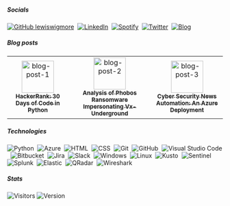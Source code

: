 
<!-- ![Security-GIF](https://media.giphy.com/media/v1.Y2lkPTc5MGI3NjExM213NDB6d3l0bG9ya2I4bWNndnR4MGVycmphbjJjb3huaWNtMTlyaCZlcD12MV9pbnRlcm5hbF9naWZfYnlfaWQmY3Q9Zw/tlGD7PDy1w8fK/giphy.gif)  -->
##### Socials
[![GitHub lewiswigmore](https://img.shields.io/badge/Github-12100E?style=for-the-badge&logo=github&logoColor=white)](https://github.com/lewiswigmore)&nbsp;
[![LinkedIn](https://img.shields.io/badge/LinkedIn-0077B5?style=for-the-badge&logo=linkedin&logoColor=white)](https://uk.linkedin.com/in/lewiswigmore)&nbsp;
[![Spotify](https://img.shields.io/badge/Spotify-%231ED760.svg?&style=for-the-badge&logo=spotify&logoColor=white)](https://open.spotify.com/user/wiggyboyo?si=c7026891c8b84fd8)&nbsp;
[![Twitter](https://img.shields.io/badge/Twitter-1DA1F2?style=for-the-badge&logo=twitter&logoColor=white)](https://twitter.com/lewsecurity)&nbsp;
[![Blog](https://img.shields.io/badge/Blog-12100E?style=for-the-badge&logo=html5&logoColor=white)](https://lewaboutsecurity.com)&nbsp;
<!-- ![Your GitHub stats](https://github-readme-stats.vercel.app/api?username=lewiswigmore&show_icons=true&hide=prs,contribs&theme=dark&bg_color=00000000&hide_border=true&hide_title=true)&nbsp;
![Top Langs](https://github-readme-stats.vercel.app/api/top-langs/?username=lewiswigmore&layout=compact&theme=dark&bg_color=00000000&hide_border=true&hide_title=true) -->

##### Blog posts
<table>
  <tr>
    <td align="center">
      <a href="https://lewaboutsecurity.com/2023/10/16/hackerrank-30-days-of-code-in-python/>">
        <img src="https://lewaboutsecurity.files.wordpress.com/2023/10/green-tree-python-python-tree-python-green-45246.jpeg" alt="blog-post-1" style="height: 75px;" /><br />
        <sub><b>HackerRank: 30 Days of Code in Python</b></sub>
      </a>
    </td>
    <td align="center">
      <a href="https://lewaboutsecurity.com/2023/12/01/in-depth-analysis-of-phobos-ransomware-impersonating-vx-underground/">
        <img src="https://lewaboutsecurity.files.wordpress.com/2023/12/vx-underground-icon.png" alt="blog-post-2" style="height: 75px;"/><br />
        <sub><b>Analysis of Phobos Ransomware Impersonating Vx-Underground</b></sub>
      </a>
    </td>
    <td align="center">
      <a href="https://lewaboutsecurity.com/2024/01/20/cyber-security-news-automation-an-azure-deployment/">
        <img src="https://lewaboutsecurity.files.wordpress.com/2024/01/pexels-photo-9683980.jpeg" alt="blog-post-3" style="height: 75px;"/><br />
        <sub><b>Cyber Security News Automation: An Azure Deployment</b></sub>
      </a>
    </td>
  </tr>
</table>

##### Technologies
![Python](https://img.shields.io/badge/-Python-3776AB?style=for-the-badge&logo=python&logoColor=white)&nbsp;
![Azure](https://img.shields.io/badge/-Azure-0089D6?style=for-the-badge&logo=Microsoft-Azure&logoColor=white)&nbsp;
![HTML](https://img.shields.io/badge/-HTML-E34F26?style=for-the-badge&logo=HTML5&logoColor=white)&nbsp;
![CSS](https://img.shields.io/badge/-CSS-1572B6?style=for-the-badge&logo=CSS3&logoColor=white)&nbsp;
![Git](https://img.shields.io/badge/-Git-F05032?style=for-the-badge&logo=git&logoColor=white)&nbsp;
![GitHub](https://img.shields.io/badge/-GitHub-181717?style=for-the-badge&logo=github&logoColor=white)&nbsp;
![Visual Studio Code](https://img.shields.io/badge/-VSCode-007ACC?style=for-the-badge&logo=visual-studio-code&logoColor=white)&nbsp;
![Bitbucket](https://img.shields.io/badge/-Bitbucket-0052CC?style=for-the-badge&logo=Bitbucket&logoColor=white)&nbsp;
![Jira](https://img.shields.io/badge/-Jira-0052CC?style=for-the-badge&logo=Jira&logoColor=white)&nbsp;
![Slack](https://img.shields.io/badge/-Slack-4A154B?style=for-the-badge&logo=Slack&logoColor=white)&nbsp;
![Windows](https://img.shields.io/badge/-Windows-0078D6?style=for-the-badge&logo=Microsoft&logoColor=white)&nbsp;
![Linux](https://img.shields.io/badge/-Linux-000000?style=for-the-badge&logo=Linux&logoColor=white)&nbsp;
![Kusto](https://img.shields.io/badge/-Kusto-0062ff?style=for-the-badge&logo=Azure-Data-Explorer&logoColor=white)&nbsp;
![Sentinel](https://img.shields.io/badge/-Sentinel-0089D6?style=for-the-badge&logo=Microsoft-Azure&logoColor=white)&nbsp;
![Splunk](https://img.shields.io/badge/-Splunk-000000?style=for-the-badge&logo=Splunk&logoColor=white)&nbsp;
![Elastic](https://img.shields.io/badge/-Elastic-005571?style=for-the-badge&logo=Elastic-Stack&logoColor=white)&nbsp;
![QRadar](https://img.shields.io/badge/-QRadar-FF0000?style=for-the-badge&logo=IBM&logoColor=white)&nbsp;
![Wireshark](https://img.shields.io/badge/-Wireshark-1679A7?style=for-the-badge&logo=Wireshark&logoColor=white)&nbsp;

##### Stats
![Visitors](https://visitor-badge.laobi.icu/badge?page_id=lewiswigmore.lewiswigmore) ![Version](https://img.shields.io/github/last-commit/lewiswigmore/lewiswigmore) 
